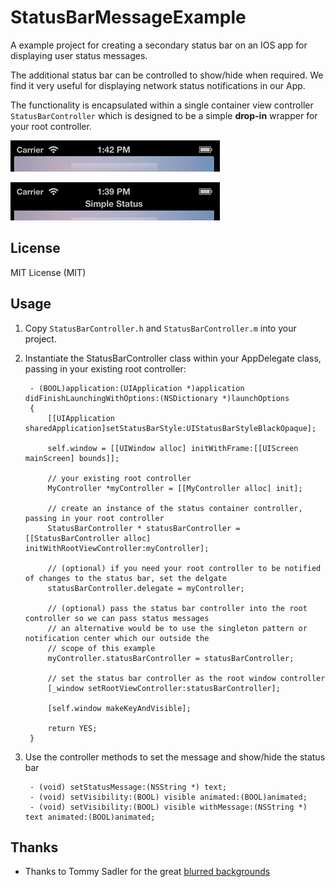 StatusBarMessageExample
=======================

A example project for creating a secondary status bar on an IOS app for displaying user status messages.

The additional status bar can be controlled to show/hide when required. We find it very useful for displaying network status notifications in our App.

The functionality is encapsulated within a single container view controller <code>StatusBarController</code> which is designed to be a simple **drop-in** wrapper for your root controller.

![Screenshot (Hidden)](/status_hidden.png "Hidden")

![Screenshot (Visible)](/status_showing.png "Visible")

## License

MIT License (MIT)


## Usage

1. Copy <code>StatusBarController.h</code> and <code>StatusBarController.m</code> into your project. 
1. Instantiate the StatusBarController class within your AppDelegate class, passing in your existing root controller:

        - (BOOL)application:(UIApplication *)application didFinishLaunchingWithOptions:(NSDictionary *)launchOptions
        {
            [[UIApplication sharedApplication]setStatusBarStyle:UIStatusBarStyleBlackOpaque];
            
            self.window = [[UIWindow alloc] initWithFrame:[[UIScreen mainScreen] bounds]];
            
            // your existing root controller
            MyController *myController = [[MyController alloc] init];
            
            // create an instance of the status container controller, passing in your root controller
            StatusBarController * statusBarController = [[StatusBarController alloc] initWithRootViewController:myController];
            
            // (optional) if you need your root controller to be notified of changes to the status bar, set the delgate
            statusBarController.delegate = myController;
            
            // (optional) pass the status bar controller into the root controller so we can pass status messages
            // an alternative would be to use the singleton pattern or notification center which our outside the
            // scope of this example
            myController.statusBarController = statusBarController;
            
            // set the status bar controller as the root window controller
            [_window setRootViewController:statusBarController];
            
            [self.window makeKeyAndVisible];
            
            return YES;
        }
1. Use the controller methods to set the message and show/hide the status bar

        - (void) setStatusMessage:(NSString *) text;
        - (void) setVisibility:(BOOL) visible animated:(BOOL)animated;
        - (void) setVisibility:(BOOL) visible withMessage:(NSString *) text animated:(BOOL)animated;

## Thanks 

 * Thanks to Tommy Sadler for the great [blurred backgrounds](http://dribbble.com/shots/1082688-15-Free-Blurred-Backgrounds-Bonus-Wallpapers)

 
